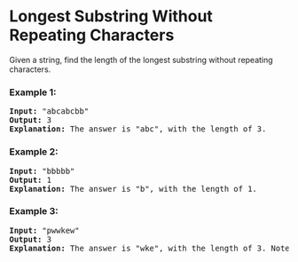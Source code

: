 # Longest Substring Without Repeating Characters

Given a string, find the length of the longest substring without repeating characters.

### Example 1:
<pre>
<b>Input:</b> "abcabcbb"
<b>Output:</b> 3
<b>Explanation:</b> The answer is "abc", with the length of 3.
</pre>

### Example 2:
<pre>
<b>Input:</b> "bbbbb"
<b>Output:</b> 1
<b>Explanation:</b> The answer is "b", with the length of 1.
</pre>

### Example 3:
<pre>
<b>Input:</b> "pwwkew"
<b>Output:</b> 3
<b>Explanation:</b> The answer is "wke", with the length of 3. Note that the answer must be a substring, "pwke" is a subsequence and not a substring.
</pre>
